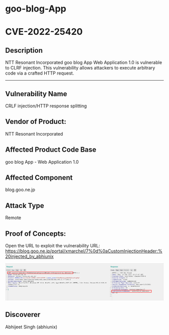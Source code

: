 # goo-blog-App
# CVE-2022-25420

## Description 
NTT Resonant Incorporated goo blog App Web Application 1.0 is vulnerable to CLRF injection. This vulnerability allows attackers to execute arbitrary code via a crafted HTTP request.

------------------------------------------
## Vulnerability Name
CRLF injection/HTTP response splitting

## Vendor of Product:
NTT Resonant Incorporated

## Affected Product Code Base
goo blog App - Web Application 1.0

## Affected Component
blog.goo.ne.jp

## Attack Type
Remote

## Proof of Concepts:
Open the URL to exploit the vulnerability
URL: https://blog.goo.ne.jp/portal/xmarchel/7%0d%0aCustomInjectionHeader:%20injected_by_abhiunix

![](https://raw.githubusercontent.com/abhiunix/goo-blog-App-CVE/master/crlf.png)

## Discoverer
Abhijeet Singh (abhiunix)
